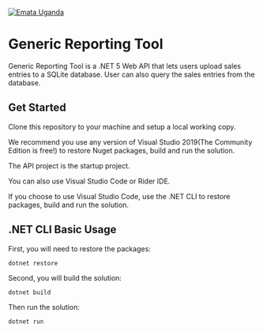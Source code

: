 [![Emata Uganda](https://assets.website-files.com/5e6609a9bc2ae58563237baf/5e662b804fda926f371531c6_Asset%202mdpi.png)](https://www.emata.ug/)

Generic Reporting Tool
============

Generic Reporting Tool is a .NET 5 Web API that lets users upload sales entries to a SQLite database. User can also query the sales entries from the database.

## Get Started

Clone this repository to your machine and setup a local working copy.

We recommend you use any version of Visual Studio 2019(The Community Edition is free!) to restore Nuget packages, build and run the solution. 

The API project is the startup project.

You can also use Visual Studio Code or Rider IDE.

If you choose to use Visual Studio Code, use the .NET CLI to restore packages, build and run the solution.

## .NET CLI Basic Usage

First, you will need to restore the packages:
	
	dotnet restore
	
Second, you will build the solution:
	
	dotnet build

Then run the solution:
	
	dotnet run
